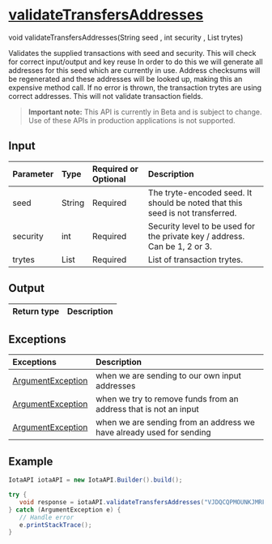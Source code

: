 
# [validateTransfersAddresses](https://github.com/iotaledger/iota-java/blob/master/jota/src/main/java/org/iota/jota/IotaAPI.java#L1529)
 void validateTransfersAddresses(String seed , int security , List<String> trytes)

 Validates the supplied transactions with seed and security. This will check for correct input/output and key reuse 
  In order to do this we will generate all addresses for this seed which are currently in use. Address checksums will be regenerated and these addresses will be looked up, making this an expensive method call. 
 If no error is thrown, the transaction trytes are using correct addresses.  This will not validate transaction fields.
> **Important note:** This API is currently in Beta and is subject to change. Use of these APIs in production applications is not supported.

## Input
| Parameter       | Type | Required or Optional | Description |
|:---------------|:--------|:--------| :--------|
| seed | String | Required | The tryte-encoded seed. It should be noted that this seed is not transferred. |
| security | int | Required | Security level to be used for the private key / address. Can be 1, 2 or 3. |
| trytes | List<String> | Required | List of transaction trytes. |
    
## Output
| Return type | Description |
|--|--|

## Exceptions
| Exceptions     | Description |
|:---------------|:--------|
| [ArgumentException](https://github.com/iotaledger/iota-java/blob/master/jota/src/main/java/org/iota/jota/error/ArgumentException.java) | when we are sending to our own input addresses |
| [ArgumentException](https://github.com/iotaledger/iota-java/blob/master/jota/src/main/java/org/iota/jota/error/ArgumentException.java) | when we try to remove funds from an address that is not an input |
| [ArgumentException](https://github.com/iotaledger/iota-java/blob/master/jota/src/main/java/org/iota/jota/error/ArgumentException.java) | when we are sending from an address we have already used for sending |


 ## Example
 
 ```Java
 IotaAPI iotaAPI = new IotaAPI.Builder().build();

try { 
    void response = iotaAPI.validateTransfersAddresses("VJDQCQPMOUNKJMRFMTBKISRXRSJQBUOEIJYZSIUQWGE9JLGULSRSAJLSWKYHFGORYODQYZRFIUFQSHPNT", "83", ["LMZAJWWDVXZYSPPFKTJTNCDTZ ... QVSUHJLYVPTMI9UFRXUBB9YGW", "SGQNSV9IFPSXHDOHJTXQBDVDE ... KZKWT9DIVHJYCOYFHJEPDSQCT"]);
} catch (ArgumentException e) { 
    // Handle error
    e.printStackTrace(); 
}
 ```
